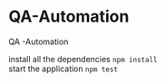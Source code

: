 # QA-Automation
QA -Automation

install all the dependencies `npm install`      
start the application `npm test`
